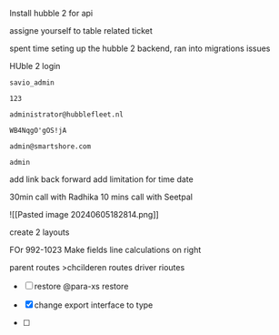 Install hubble 2 for api

assigne yourself to table related ticket




spent time seting up the hubble 2 backend, 
ran into migrations issues



HUble 2 login
```
savio_admin
```
```
123
```


```
administrator@hubblefleet.nl
```

`WB4NqgO'gOS!jA`

```
admin@smartshore.com
```


`admin`

add link back forward 
add limitation for time date


30min call with Radhika
10 mins call with Seetpal


![[Pasted image 20240605182814.png]]


create 2 layouts

FOr 992-1023
Make fields line 
calculations on right

parent routes >chcilderen routes
driver rioutes

 - [ ] restore @para-xs restore

 - [x] change export interface  to  type 
 - [ ] 
